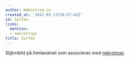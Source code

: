 ```yaml
---
author: Wahnstrom.se
created_at: '2012-03-11T16:57:42Z'
id: Sylfen
links:
  mention:
  - nekrotropi
title: Sylfen
---
```


Stjärnbild på himlavalvet som associeras med [nekrotropi].

  [nekrotropi]: nekrotropi